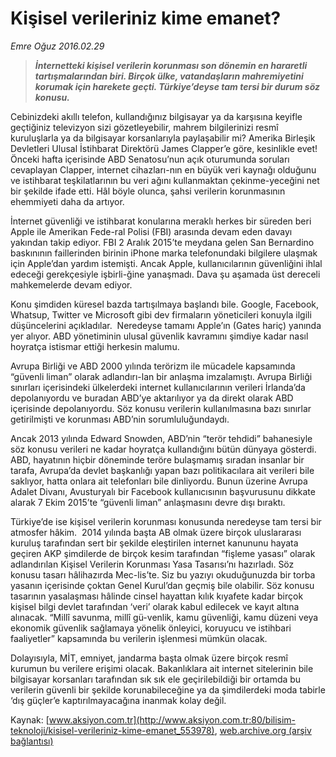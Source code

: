 # Kişisel verileriniz kime emanet?

*Emre Oğuz 2016.02.29*

<div class="pNewsDetailMainContent ctx_content" itemprop="articleBody">
 <blockquote>
  <p>
   <em>
    <strong>
     İnternetteki kişisel verilerin korunması son dönemin en hararetli tartışmalarından biri. Birçok ülke, vatandaşların mahremiyetini korumak için harekete geçti. Türkiye’deyse tam tersi bir durum söz konusu.
    </strong>
   </em>
  </p>
 </blockquote>
 <p>
  Cebinizdeki akıllı telefon, kullandığınız bilgisayar ya da karşısına keyifle geçtiğiniz televizyon sizi gözetleyebilir, mahrem bilgilerinizi resmî kuruluşlarla ya da bilgisayar korsanlarıyla paylaşabilir mi? Amerika Birleşik Devletleri Ulusal İstihbarat Direktörü James Clapper’e göre, kesinlikle evet! Önceki hafta içerisinde ABD Senatosu’nun açık oturumunda soruları cevaplayan Clapper, internet cihazları-nın en büyük veri kaynağı olduğunu ve istihbarat teşkilatlarının bu veri ağını kullanmaktan çekinme-yeceğini net bir şekilde ifade etti. Hâl böyle olunca, şahsi verilerin korunmasının ehemmiyeti daha da artıyor.
 </p>
 <p>
  İnternet güvenliği ve istihbarat konularına meraklı herkes bir süreden beri Apple ile Amerikan Fede-ral Polisi (FBI) arasında devam eden davayı yakından takip ediyor. FBI 2 Aralık 2015’te meydana gelen San Bernardino baskınının faillerinden birinin iPhone marka telefonundaki bilgilere ulaşmak için Apple’dan yardım istemişti. Ancak Apple, kullanıcılarının güvenliğini ihlal edeceği gerekçesiyle işbirli-ğine yanaşmadı. Dava şu aşamada üst dereceli mahkemelerde devam ediyor.
 </p>
 <p>
  Konu şimdiden küresel bazda tartışılmaya başlandı bile. Google, Facebook, Whatsup, Twitter ve Microsoft gibi dev firmaların yöneticileri konuyla ilgili düşüncelerini açıkladılar.  Neredeyse tamamı Apple’ın (Gates hariç) yanında yer alıyor. ABD yönetiminin ulusal güvenlik kavramını şimdiye kadar nasıl hoyratça istismar ettiği herkesin malumu.
 </p>
 <p>
  Avrupa Birliği ve ABD 2000 yılında terörizm ile mücadele kapsamında “güvenli liman” olarak adlandırı-lan bir anlaşma imzalamıştı. Avrupa Birliği sınırları içerisindeki ülkelerdeki internet kullanıcılarının verileri İrlanda’da depolanıyordu ve buradan ABD’ye aktarılıyor ya da direkt olarak ABD içerisinde depolanıyordu. Söz konusu verilerin kullanılmasına bazı sınırlar getirilmişti ve korunması ABD’nin sorumluluğundaydı.
 </p>
 <p>
  Ancak 2013 yılında Edward Snowden, ABD’nin “terör tehdidi” bahanesiyle söz konusu verileri ne kadar hoyratça kullandığını bütün dünyaya gösterdi. ABD, hayatının hiçbir döneminde teröre bulaşmamış sıradan insanlar bir tarafa, Avrupa’da devlet başkanlığı yapan bazı politikacılara ait verileri bile saklıyor, hatta onlara ait telefonları bile dinliyordu. Bunun üzerine Avrupa Adalet Divanı, Avusturyalı bir Facebook kullanıcısının başvurusunu dikkate alarak 7 Ekim 2015’te “güvenli liman” anlaşmasını devre dışı bıraktı.
 </p>
 <p>
  Türkiye’de ise kişisel verilerin korunması konusunda neredeyse tam tersi bir atmosfer hâkim.  2014 yılında başta AB olmak üzere birçok uluslararası kuruluş tarafından sert bir şekilde eleştirilen internet kanununu hayata geçiren AKP şimdilerde de birçok kesim tarafından “fişleme yasası” olarak adlandırılan Kişisel Verilerin Korunması Yasa Tasarısı’nı hazırladı. Söz konusu tasarı hâlihazırda Mec-lis’te. Siz bu yazıyı okuduğunuzda bir torba yasanın içerisinde çoktan Genel Kurul’dan geçmiş bile olabilir. Söz konusu tasarının yasalaşması hâlinde cinsel hayattan kılık kıyafete kadar birçok kişisel bilgi devlet tarafından ‘veri’ olarak kabul edilecek ve kayıt altına alınacak. “Millî savunma, millî gü-venlik, kamu güvenliği, kamu düzeni veya ekonomik güvenlik sağlamaya yönelik önleyici, koruyucu ve istihbari faaliyetler” kapsamında bu verilerin işlenmesi mümkün olacak.
 </p>
 <p>
  Dolayısıyla, MİT, emniyet, jandarma başta olmak üzere birçok resmî kurumun bu verilere erişimi olacak. Bakanlıklara ait internet sitelerinin bile bilgisayar korsanları tarafından sık sık ele geçirilebildiği bir ortamda bu verilerin güvenli bir şekilde korunabileceğine ya da şimdilerdeki moda tabirle ‘dış güçler’e kaptırılmayacağına inanmak kolay değil.
 </p>
</div>


Kaynak: [www.aksiyon.com.tr](http://www.aksiyon.com.tr:80/bilisim-teknoloji/kisisel-verileriniz-kime-emanet_553978), [web.archive.org (arşiv bağlantısı)](http://web.archive.org/web/20160303005846/http://www.aksiyon.com.tr:80/bilisim-teknoloji/kisisel-verileriniz-kime-emanet_553978)
